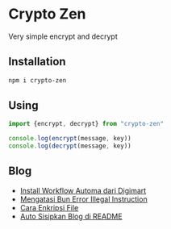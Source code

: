 # Crypto Zen

Very simple encrypt and decrypt

## Installation

```bash
npm i crypto-zen
```

## Using

```typescript
import {encrypt, decrypt} from "crypto-zen"

console.log(encrypt(message, key))
console.log(decrypt(message, key))
```
 
<!-- blog start -->
## Blog

- [Install Workflow Automa dari Digimart](https://github.zenia.my.id/tulisan/digimart)
- [Mengatasi Bun Error Illegal Instruction](https://github.zenia.my.id/tulisan/bun)
- [Cara Enkripsi File](https://github.zenia.my.id/tulisan/enkripsi)
- [Auto Sisipkan Blog di README](https://github.zenia.my.id/tulisan/readme)
<!-- blog end -->
